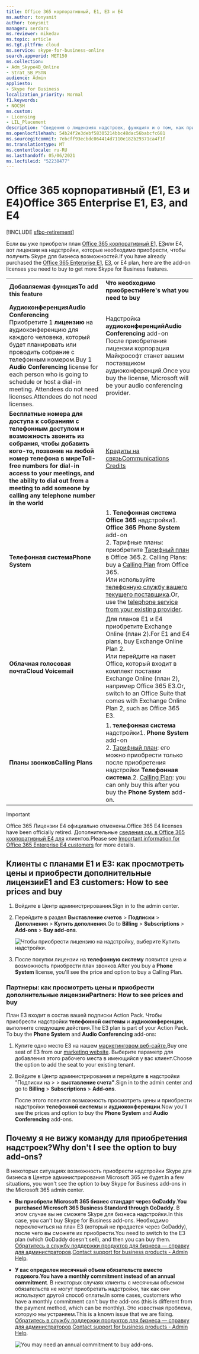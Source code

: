 ```yaml
---
title: Office 365 корпоративный, E1, E3 и E4
ms.author: tonysmit
author: tonysmit
manager: serdars
ms.reviewer: mikedav
ms.topic: article
ms.tgt.pltfrm: cloud
ms.service: skype-for-business-online
search.appverid: MET150
ms.collection:
- Adm_Skype4B_Online
- Strat_SB_PSTN
audience: Admin
appliesto:
- Skype for Business
localization_priority: Normal
f1.keywords:
- NOCSH
ms.custom:
- Licensing
- LIL_Placement
description: 'Сведения о лицензиях надстроек, функциях и о том, как приобрести планы Office 365 корпоративный (E1, E3, и E4). '
ms.openlocfilehash: 54b24f2e3debf58305214bbc48dac56babcfc681
ms.sourcegitcommit: 7ebcff93ecbdc064414d7110e182b29371ca4f1f
ms.translationtype: MT
ms.contentlocale: ru-RU
ms.lasthandoff: 05/06/2021
ms.locfileid: "52238477"
---
```

# <a name="office-365-enterprise-e1-e3-and-e4"></a><span data-ttu-id="e46cf-103">Office 365 корпоративный (E1, E3 и E4)</span><span class="sxs-lookup"><span data-stu-id="e46cf-103">Office 365 Enterprise E1, E3, and E4</span></span>

[!INCLUDE [sfbo-retirement](../../../Hub/includes/sfbo-retirement.md)]

<span data-ttu-id="e46cf-104">Если вы уже приобрели план [Office 365 корпоративный E1,](https://products.office.com/business/office-365-enterprise-e1-business-software) [E3](https://products.office.com/business/office-365-enterprise-e3-business-software)или E4, вот лицензии на надстройки, которые необходимо приобрести, чтобы получить Skype для бизнеса возможностей.</span><span class="sxs-lookup"><span data-stu-id="e46cf-104">If you have already purchased the [Office 365 Enterprise E1](https://products.office.com/business/office-365-enterprise-e1-business-software), [E3](https://products.office.com/business/office-365-enterprise-e3-business-software), or E4 plan, here are the add-on licenses you need to buy to get more Skype for Business features.</span></span>

|||
|:-----|:-----|
|<span data-ttu-id="e46cf-105">**Добавляемая функция**</span><span class="sxs-lookup"><span data-stu-id="e46cf-105">**To add this feature**</span></span> <br/> |<span data-ttu-id="e46cf-106">**Что необходимо приобрести**</span><span class="sxs-lookup"><span data-stu-id="e46cf-106">**Here's what you need to buy**</span></span> <br/> |
|<span data-ttu-id="e46cf-107">**Аудиоконференция**</span><span class="sxs-lookup"><span data-stu-id="e46cf-107">**Audio Conferencing**</span></span> <br/> <span data-ttu-id="e46cf-108">Приобретите 1 **лицензию** на аудиоконференцию для каждого человека, который будет планировать или проводить собрание с телефонным номером.</span><span class="sxs-lookup"><span data-stu-id="e46cf-108">Buy 1 **Audio Conferencing** license for each person who is going to schedule or host a dial-in meeting.</span></span> <span data-ttu-id="e46cf-109">Attendees do not need licenses.</span><span class="sxs-lookup"><span data-stu-id="e46cf-109">Attendees do not need licenses.</span></span> <br/> |<span data-ttu-id="e46cf-110">Надстройка **аудиоконференций**</span><span class="sxs-lookup"><span data-stu-id="e46cf-110">**Audio Conferencing** add-on</span></span> <br/><span data-ttu-id="e46cf-111">После приобретения лицензии корпорация Майкрософт станет вашим поставщиком аудиоконференций.</span><span class="sxs-lookup"><span data-stu-id="e46cf-111">Once you buy the license, Microsoft will be your audio conferencing provider.</span></span> |
|<span data-ttu-id="e46cf-112">**Бесплатные номера для доступа к собраниям с телефонным доступом и возможность звонить из собрания, чтобы добавить кого-то, позвонив на любой номер телефона в мире**</span><span class="sxs-lookup"><span data-stu-id="e46cf-112">**Toll-free numbers for dial-in access to your meetings, and the ability to dial out from a meeting to add someone by calling any telephone number in the world**</span></span> <br/> |[<span data-ttu-id="e46cf-113">Кредиты на связь</span><span class="sxs-lookup"><span data-stu-id="e46cf-113">Communications Credits</span></span>](/microsoftteams/add-funds-and-manage-communications-credits)|
|<span data-ttu-id="e46cf-114">**Телефонная система**</span><span class="sxs-lookup"><span data-stu-id="e46cf-114">**Phone System**</span></span> <br/> |<span data-ttu-id="e46cf-115">1. **Телефонная система Office 365** надстройки</span><span class="sxs-lookup"><span data-stu-id="e46cf-115">1. **Office 365 Phone System** add-on</span></span> <br/> <span data-ttu-id="e46cf-116">2. Тарифные планы: приобретите [Тарифный план](/MicrosoftTeams/calling-plans-for-office-365) в Office 365.</span><span class="sxs-lookup"><span data-stu-id="e46cf-116">2. Calling Plans: buy a [Calling Plan](/MicrosoftTeams/calling-plans-for-office-365) from Office 365.</span></span> <br/>  <span data-ttu-id="e46cf-117">Или используйте [телефонную службу вашего текущего поставщика](../../skype-for-business-and-microsoft-teams-add-on-licensing/skype-for-business-and-microsoft-teams-add-on-licensing.md#bkmk_existing).</span><span class="sxs-lookup"><span data-stu-id="e46cf-117">Or, use the [telephone service from your existing provider](../../skype-for-business-and-microsoft-teams-add-on-licensing/skype-for-business-and-microsoft-teams-add-on-licensing.md#bkmk_existing).</span></span>  <br/> |
|<span data-ttu-id="e46cf-118">**Облачная голосовая почта**</span><span class="sxs-lookup"><span data-stu-id="e46cf-118">**Cloud Voicemail**</span></span> <br/> |<span data-ttu-id="e46cf-119">Для планов E1 и E4 приобретите Exchange Online (план 2).</span><span class="sxs-lookup"><span data-stu-id="e46cf-119">For E1 and E4 plans, buy Exchange Online Plan 2.</span></span> <br/><span data-ttu-id="e46cf-120">Или перейдите на пакет Office, который входит в комплект поставки Exchange Online (план 2), например Office 365 E3.</span><span class="sxs-lookup"><span data-stu-id="e46cf-120">Or, switch to an Office Suite that comes with Exchange Online Plan 2, such as Office 365 E3.</span></span> |
|<span data-ttu-id="e46cf-121">**Планы звонков**</span><span class="sxs-lookup"><span data-stu-id="e46cf-121">**Calling Plans**</span></span> <br/> |<span data-ttu-id="e46cf-122">1. **телефонная система** надстройки</span><span class="sxs-lookup"><span data-stu-id="e46cf-122">1. **Phone System** add-on</span></span> <br/> <span data-ttu-id="e46cf-123">2. [Тарифный план](/MicrosoftTeams/calling-plans-for-office-365): его можно приобрести только после приобретения надстройки **Телефонная система**.</span><span class="sxs-lookup"><span data-stu-id="e46cf-123">2. [Calling Plan](/MicrosoftTeams/calling-plans-for-office-365): you can only buy this after you buy the **Phone System** add-on.</span></span> <br/> |
   
 > [!IMPORTANT]
 > <span data-ttu-id="e46cf-124">Office 365 Лицензии E4 официально отменены.</span><span class="sxs-lookup"><span data-stu-id="e46cf-124">Office 365 E4 licenses have been officially retired.</span></span> <span data-ttu-id="e46cf-125">Дополнительные [сведения см. в Office 365 корпоративный E4 для](https://support.office.com/article/important-information-for-office-365-enterprise-e4-customers-f9572348-43a2-43fa-a3d8-3b6c9c042147) клиентов.</span><span class="sxs-lookup"><span data-stu-id="e46cf-125">Please see [Important information for Office 365 Enterprise E4 customers](https://support.office.com/article/important-information-for-office-365-enterprise-e4-customers-f9572348-43a2-43fa-a3d8-3b6c9c042147) for more details.</span></span>
  
## <a name="e1-and-e3-customers-how-to-see-prices-and-buy"></a><span data-ttu-id="e46cf-126">Клиенты с планами E1 и E3: как просмотреть цены и приобрести дополнительные лицензии</span><span class="sxs-lookup"><span data-stu-id="e46cf-126">E1 and E3 customers: How to see prices and buy</span></span>
<span data-ttu-id="e46cf-127"><a name="bkmk_buypremium"> </a></span><span class="sxs-lookup"><span data-stu-id="e46cf-127"><a name="bkmk_buypremium"> </a></span></span>

1. <span data-ttu-id="e46cf-128">Войдите в Центр администрирования.</span><span class="sxs-lookup"><span data-stu-id="e46cf-128">Sign in to the admin center.</span></span>

2. <span data-ttu-id="e46cf-129">Перейдите в раздел **Выставление счетов** > **Подписки** > **Дополнения** > **Купить дополнения**.</span><span class="sxs-lookup"><span data-stu-id="e46cf-129">Go to **Billing** > **Subscriptions** > **Add-ons** > **Buy add-ons**.</span></span>

   ![Чтобы приобрести лицензию на надстройку, выберите Купить надстройки.](../../images/fc4d7506-4ee9-4e39-be54-0622edffb77a.png)

3. <span data-ttu-id="e46cf-131">После покупки лицензии на **телефонную систему** появится цена и возможность приобрести план звонков.</span><span class="sxs-lookup"><span data-stu-id="e46cf-131">After you buy a **Phone System** license, you'll see the price and option to buy a Calling Plan.</span></span>

### <a name="partners-how-to-see-prices-and-buy"></a><span data-ttu-id="e46cf-132">Партнеры: как просмотреть цены и приобрести дополнительные лицензии</span><span class="sxs-lookup"><span data-stu-id="e46cf-132">Partners: How to see prices and buy</span></span>
<span data-ttu-id="e46cf-133"><a name="bkmk_partners"> </a></span><span class="sxs-lookup"><span data-stu-id="e46cf-133"><a name="bkmk_partners"> </a></span></span>

<span data-ttu-id="e46cf-p103">План E3 входит в состав вашей подписки Action Pack. Чтобы приобрести надстройки **телефонной системы** и **аудиоконференции**, выполните следующие действия.</span><span class="sxs-lookup"><span data-stu-id="e46cf-p103">The E3 plan is part of your Action Pack. To buy the **Phone System** and **Audio Conferencing** add-ons:</span></span>

1. <span data-ttu-id="e46cf-136">Купите одно место E3 на нашем [маркетинговом веб-сайте.](https://go.microsoft.com/fwlink/?LinkId=24393)</span><span class="sxs-lookup"><span data-stu-id="e46cf-136">Buy one seat of E3 from our [marketing website](https://go.microsoft.com/fwlink/?LinkId=24393).</span></span> <span data-ttu-id="e46cf-137">Выберите параметр для добавления этого рабочего места в имеющийся у вас клиент.</span><span class="sxs-lookup"><span data-stu-id="e46cf-137">Choose the option to add the seat to your existing tenant.</span></span>

2. <span data-ttu-id="e46cf-138">Войдите в Центр администрирования и перейдите **в** надстройки "Подписки на  >    >  **выставление счета"**.</span><span class="sxs-lookup"><span data-stu-id="e46cf-138">Sign in to the admin center and go to **Billing** > **Subscriptions** > **Add-ons**.</span></span>

    <span data-ttu-id="e46cf-139">После этого появится возможность просмотреть цены и приобрести надстройки **телефонной системы** и **аудиоконференции**.</span><span class="sxs-lookup"><span data-stu-id="e46cf-139">Now you'll see the prices and option to buy the **Phone System** and **Audio Conferencing** add-ons.</span></span>

## <a name="why-dont-i-see-the-option-to-buy-add-ons"></a><span data-ttu-id="e46cf-140">Почему я не вижу команду для приобретения надстроек?</span><span class="sxs-lookup"><span data-stu-id="e46cf-140">Why don't I see the option to buy add-ons?</span></span>
<span data-ttu-id="e46cf-141"><a name="bkmk_how"> </a></span><span class="sxs-lookup"><span data-stu-id="e46cf-141"><a name="bkmk_how"> </a></span></span>

<span data-ttu-id="e46cf-142">В некоторых ситуациях возможность приобрести надстройки Skype для бизнеса в Центре администрирования Microsoft 365 не будет.</span><span class="sxs-lookup"><span data-stu-id="e46cf-142">In a few situations, you won't see the option to buy Skype for Business add-ons in the Microsoft 365 admin center.</span></span>

- <span data-ttu-id="e46cf-143">**Вы приобрели Microsoft 365 бизнес стандарт через GoDaddy**.</span><span class="sxs-lookup"><span data-stu-id="e46cf-143">**You purchased Microsoft 365 Business Standard through GoDaddy**.</span></span> <span data-ttu-id="e46cf-144">В этом случае вы не сможете Skype для бизнеса надстройки.</span><span class="sxs-lookup"><span data-stu-id="e46cf-144">In this case, you can't buy Skype for Business add-ons.</span></span> <span data-ttu-id="e46cf-145">Необходимо переключиться на план E3 (который не продается через GoDaddy), после чего вы сможете их приобрести.</span><span class="sxs-lookup"><span data-stu-id="e46cf-145">You need to switch to the E3 plan (which GoDaddy doesn't sell), and then you can buy them.</span></span> <span data-ttu-id="e46cf-146">[Обратитесь в службу поддержки продуктов для бизнеса — справку для администраторов](https://support.office.com/article/32a17ca7-6fa0-4870-8a8d-e25ba4ccfd4b).</span><span class="sxs-lookup"><span data-stu-id="e46cf-146">[Contact support for business products - Admin Help](https://support.office.com/article/32a17ca7-6fa0-4870-8a8d-e25ba4ccfd4b).</span></span>

- <span data-ttu-id="e46cf-147">**У вас определен месячный объем обязательств вместо годового**.</span><span class="sxs-lookup"><span data-stu-id="e46cf-147">**You have a monthly commitment instead of an annual commitment**.</span></span> <span data-ttu-id="e46cf-148">В некоторых случаях клиенты с месячным объемом обязательств не могут приобретать надстройки, так как они используют другой способ оплаты.</span><span class="sxs-lookup"><span data-stu-id="e46cf-148">In some cases, customers who have a monthly commitment can't buy the add-ons (this is different from the payment method, which can be monthly).</span></span> <span data-ttu-id="e46cf-149">Это известная проблема, которую мы устраняем.</span><span class="sxs-lookup"><span data-stu-id="e46cf-149">This is a known issue that we are fixing.</span></span> <span data-ttu-id="e46cf-150">[Обратитесь в службу поддержки продуктов для бизнеса — справку для администраторов](https://support.office.com/article/32a17ca7-6fa0-4870-8a8d-e25ba4ccfd4b).</span><span class="sxs-lookup"><span data-stu-id="e46cf-150">[Contact support for business products - Admin Help](https://support.office.com/article/32a17ca7-6fa0-4870-8a8d-e25ba4ccfd4b).</span></span>

    ![You may need an annual commitment to buy add-ons.](../../images/164579c2-f4df-4ae0-bd1d-bff12addb500.png)
